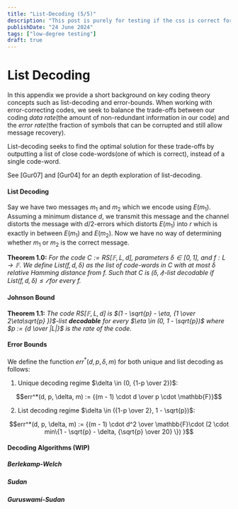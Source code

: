```yaml
---
title: "List-Decoding (5/5)"
description: "This post is purely for testing if the css is correct for the title on the page"
publishDate: "24 June 2024"
tags: ["low-degree testing"]
draft: true
---
```


# List Decoding

In this appendix we provide a short background on key coding theory concepts such as list-decoding and error-bounds.  When working with error-correcting codes, we seek to balance the trade-offs between our coding *data rate*(the amount of non-redundant information in our code) and the *error rate*(the fraction of symbols that can be corrupted and still allow message recovery).  

List-decoding seeks to find the optimal solution for these trade-offs by outputting a list of close code-words(one of which is correct), instead of a single code-word.  

See [Gur07] and [Gur04] for an depth exploration of list-decoding. 

#### List Decoding

Say we have two messages $m_1$ and $m_2$ which we encode using $E(m_1)$.  Assuming a minimum distance $d$,  we transmit this message and the channel distorts the message with $d/2$-errors which distorts $E(m_1)$ into $r$ which is exactly in between $E(m_1)$ and $E(m_2)$.  Now we have no way of determining whether $m_1$ or $m_2$ is the correct message. 

**Theorem 1.0:** *For the code $C := RS[\mathbb{F}, L, d]$, parameters $\delta \in [0,1]$, and $f:L \rightarrow \mathbb{F}$.  We define $List(f, d, \delta)$ as the list of code-words in $C$ with at most $\delta$ relative Hamming distance from $f$.  Such that $C$ is $(\delta, \mathcal{l})$-list decodable if $List(f, d, \delta) \le \mathcal{l}$ for every $f$.*

#### Johnson Bound

**Theorem 1.1:** *The code $RS[\mathbb{F}, L, d]$ is $(1 - \sqrt{p} - \eta, {1 \over 2\eta\sqrt{p} })$-list **decodable** for every $\eta \in (0, 1 - \sqrt{p})$ where $p := {d \over |L|}$ is the rate of the code.* 

#### Error Bounds

We define the function $err^*(d, p, \delta, m)$ for both unique and list decoding as follows:

1) Unique decoding regime $\delta \in (0, {1-p \over 2})$:

$$err^*(d, p, \delta, m) := {(m - 1) \cdot d \over p \cdot \mathbb{F}}$$

2) List decoding regime $\delta \in ({1-p \over 2}, 1 - \sqrt{p})$:

$$err^*(d, p, \delta, m) := {(m - 1) \cdot d^2 \over \mathbb{F}\cdot (2 \cdot min\{1 - \sqrt{p} - \delta, {\sqrt{p} \over 20} \}) }$$

#### Decoding Algorithms (WIP)

##### Berlekamp-Welch 

##### Sudan

##### Guruswami-Sudan
